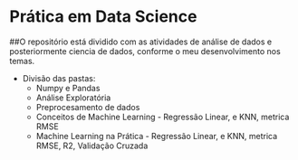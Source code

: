 # Prática em Data Science

##O repositório está dividido com as atividades de análise de dados e posteriormente ciencia de dados, conforme o meu desenvolvimento nos temas.

- Divisão das pastas:
  - Numpy e Pandas
  - Análise Exploratória
  - Preprocesamento de dados
  - Conceitos de Machine Learning - Regressão Linear, e KNN, metrica RMSE
  - Machine Learning na Prática - Regressão Linear, e KNN, metrica RMSE, R2, Validação Cruzada
